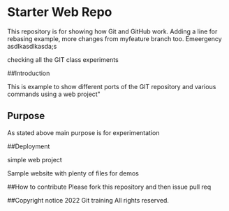 # Starter Web Repo

This repository is for showing how Git and GitHub work. Adding a line for rebasing example, more changes from myfeature branch too. Emeergency asdlkasdlkasda;s

checking all the GIT class experiments

##Introduction

This is example to show different ports of the GIT repository and various commands using a web project"

## Purpose

As stated above main purpose is for experimentation

##Deployment 

simple web project 

Sample website with plenty of files for demos

##How to contribute
 Please fork this repository and then issue pull req

##Copyright notice
2022 Git training All rights reserved. 

